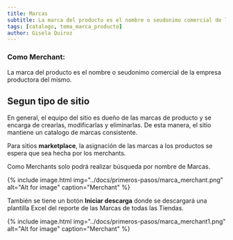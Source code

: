 ```yaml
---
title: Marcas
subtitle: La marca del producto es el nombre o seudonimo comercial de la empresa productora del mismo.
tags: [catalogo, tema_marca_producto]
author: Gisela Quiroz
---
```


### **Como Merchant:**

La marca del producto es el nombre o seudonimo comercial de la empresa productora del mismo.

## Segun tipo de sitio
En general, el equipo del sitio es dueño de las marcas de producto y se encarga de crearlas, modificarlas y eliminarlas. De esta manera, el sitio mantiene un catalogo de marcas consistente.

Para sitios **marketplace**, la asignación de las marcas a los productos se espera que sea hecha por los merchants.

Como Merchants solo podrá realizar búsqueda por nombre de Marcas.

{% include image.html img="../docs/primeros-pasos/marca_merchant.png" alt="Alt for image" caption="Merchant" %}

También se tiene un botón **Iniciar descarga** donde se descargará una plantilla Excel del reporte de las Marcas de todas las Tiendas.

{% include image.html img="../docs/primeros-pasos/marca_merchant1.png" alt="Alt for image" caption="Merchant" %}